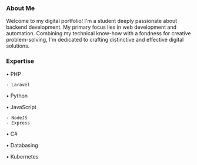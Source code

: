 ### About Me

Welcome to my digital portfolio! I'm a student deeply passionate about backend development. My primary focus lies in web development and automation. Combining my technical know-how with a fondness for creative problem-solving, I'm dedicated to crafting distinctive and effective digital solutions.

### Expertise

• PHP

	- Laravel
 
• Python

• JavaScript

	- NodeJS
	- Express

• C#

• Databasing

• Kubernetes
